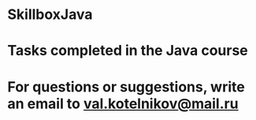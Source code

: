 # SkillboxJava
# Tasks completed in the Java course
# For questions or suggestions, write an email to val.kotelnikov@mail.ru
